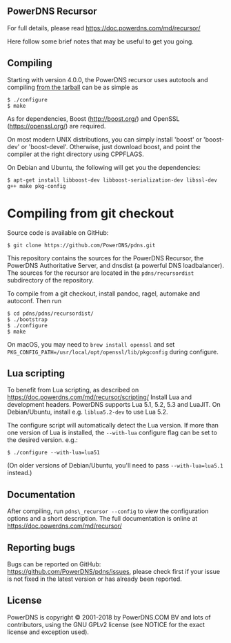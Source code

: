 PowerDNS Recursor
-----------------
For full details, please read https://doc.powerdns.com/md/recursor/

Here follow some brief notes that may be useful to get you going.

Compiling
---------
Starting with version 4.0.0, the PowerDNS recursor uses autotools and compiling
[from the tarball](https://downloads.powerdns.com/releases/) can be as simple as

```
$ ./configure
$ make
```

As for dependencies, Boost (http://boost.org/) and OpenSSL (https://openssl.org/)
are required.

On most modern UNIX distributions, you can simply install 'boost' or
'boost-dev' or 'boost-devel'. Otherwise, just download boost, and point the
compiler at the right directory using CPPFLAGS.

On Debian and Ubuntu, the following will get you the dependencies:

```
$ apt-get install libboost-dev libboost-serialization-dev libssl-dev g++ make pkg-config
```

Compiling from git checkout
===========================
Source code is available on GitHub:

```
$ git clone https://github.com/PowerDNS/pdns.git
```

This repository contains the sources for the PowerDNS Recursor, the PowerDNS
Authoritative Server, and dnsdist (a powerful DNS loadbalancer). The sources for
the recursor are located in the `pdns/recursordist` subdirectory of the repository.

To compile from a git checkout, install pandoc, ragel, automake and autoconf.
Then run

```
$ cd pdns/pdns/recursordist/
$ ./bootstrap
$ ./configure
$ make
```

On macOS, you may need to `brew install openssl` and set `PKG_CONFIG_PATH=/usr/local/opt/openssl/lib/pkgconfig` during configure.

Lua scripting
-------------
To benefit from Lua scripting, as described on https://doc.powerdns.com/md/recursor/scripting/
Install Lua and development headers. PowerDNS supports Lua 5.1, 5.2, 5.3 and LuaJIT.
On Debian/Ubuntu, install e.g. `liblua5.2-dev` to use Lua 5.2.

The configure script will automatically detect the Lua version. If more than one
version of Lua is installed, the `--with-lua` configure flag can be set to the
desired version. e.g.:

```
$ ./configure --with-lua=lua51
```

(On older versions of Debian/Ubuntu, you'll need to pass `--with-lua=lua5.1` instead.)

Documentation
-------------
After compiling, run `pdns\_recursor --config` to view the configuration options
and a short description. The full documentation is online at
https://doc.powerdns.com/md/recursor/

Reporting bugs
--------------
Bugs can be reported on GitHub: https://github.com/PowerDNS/pdns/issues, please
check first if your issue is not fixed in the latest version or has already been
reported.

License
-------
PowerDNS is copyright © 2001-2018 by PowerDNS.COM BV and lots of
contributors, using the GNU GPLv2 license (see NOTICE for the
exact license and exception used).

